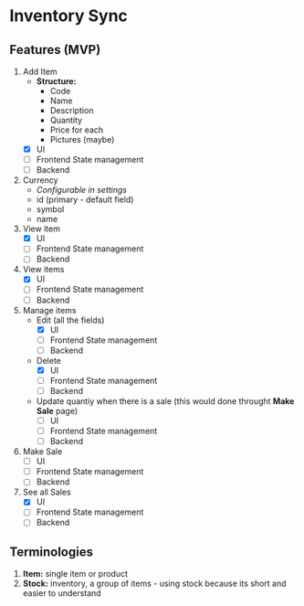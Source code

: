 # Inventory Sync

## Features (MVP)

1. Add Item
   -  **Structure:**
      -  Code
      -  Name
      -  Description
      -  Quantity
      -  Price for each
      -  Pictures (maybe)
   -  [x] UI
   -  [ ] Frontend State management
   -  [ ] Backend
1. Currency
   -  _Configurable in settings_
   -  id (primary - default field)
   -  symbol
   -  name
1. View item
   -  [x] UI
   -  [ ] Frontend State management
   -  [ ] Backend
1. View items
   -  [x] UI
   -  [ ] Frontend State management
   -  [ ] Backend
1. Manage items
   -  Edit (all the fields)
      -  [x] UI
      -  [ ] Frontend State management
      -  [ ] Backend
   -  Delete
      -  [x] UI
      -  [ ] Frontend State management
      -  [ ] Backend
   -  Update quantiy when there is a sale (this would done throught **Make Sale** page)
      -  [ ] UI
      -  [ ] Frontend State management
      -  [ ] Backend
1. Make Sale
   -  [ ] UI
   -  [ ] Frontend State management
   -  [ ] Backend
1. See all Sales
   -  [x] UI
   -  [ ] Frontend State management
   -  [ ] Backend

## Terminologies

1. **Item:** single item or product
2. **Stock:** inventory, a group of items - using stock because its short and easier to understand
